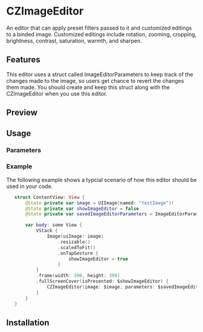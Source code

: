 # CZImageEditor

An editor that can apply preset filters passed to it and customized editings to a binded image. Customized editings include rotation, zooming, cropping, brightness, contrast, saturation, warmth, and sharpen.

## Features

This editor uses a struct called ImageEditorParameters to keep track of the changes made to the image, so users get chance to revert the changes them made. You should create and keep this struct along with the CZImageEditor when you use this editor.

## Preview

## Usage
### Parameters
### Example
The following example shows a typcial scenario of how this editor should be used in your code.

```swift
   struct ContentView: View {
       @State private var image = UIImage(named: "testImage")!
       @State private var showImageEditor = false
       @State private var savedImageEditorParameters = ImageEditorParameters()

       var body: some View {
           VStack {
               Image(uiImage: image)
                   .resizable()
                   .scaledToFit()
                   .onTapGesture {
                       showImageEditor = true
                   }
           }
           .frame(width: 200, height: 300)
           .fullScreenCover(isPresented: $showImageEditor) {
               CZImageEditor(image: $image, parameters: $savedImageEditorParameters)
           }
       }
   }
```
## Installation
